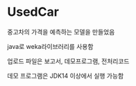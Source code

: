 # UsedCar

중고차의 가격을 예측하는 모델을 만들었음

java로 weka라이브러리를 사용함


업로드 파일은 보고서, 데모프로그램, 전처리코드

데모 프로그램은 JDK14 이상에서 실행 가능함
